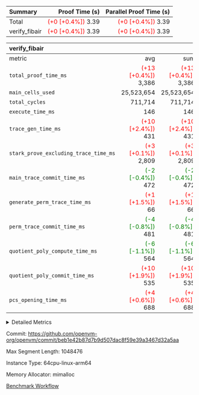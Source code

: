 | Summary | Proof Time (s) | Parallel Proof Time (s) |
|:---|---:|---:|
| Total | <span style='color: red'>(+0 [+0.4%])</span> 3.39 | <span style='color: red'>(+0 [+0.4%])</span> 3.39 |
| verify_fibair | <span style='color: red'>(+0 [+0.4%])</span> 3.39 | <span style='color: red'>(+0 [+0.4%])</span> 3.39 |


| verify_fibair |||||
|:---|---:|---:|---:|---:|
|metric|avg|sum|max|min|
| `total_proof_time_ms ` | <span style='color: red'>(+13 [+0.4%])</span> 3,386 | <span style='color: red'>(+13 [+0.4%])</span> 3,386 | <span style='color: red'>(+13 [+0.4%])</span> 3,386 | <span style='color: red'>(+13 [+0.4%])</span> 3,386 |
| `main_cells_used     ` |  25,523,654 |  25,523,654 |  25,523,654 |  25,523,654 |
| `total_cycles        ` |  711,714 |  711,714 |  711,714 |  711,714 |
| `execute_time_ms     ` |  146 |  146 |  146 |  146 |
| `trace_gen_time_ms   ` | <span style='color: red'>(+10 [+2.4%])</span> 431 | <span style='color: red'>(+10 [+2.4%])</span> 431 | <span style='color: red'>(+10 [+2.4%])</span> 431 | <span style='color: red'>(+10 [+2.4%])</span> 431 |
| `stark_prove_excluding_trace_time_ms` | <span style='color: red'>(+3 [+0.1%])</span> 2,809 | <span style='color: red'>(+3 [+0.1%])</span> 2,809 | <span style='color: red'>(+3 [+0.1%])</span> 2,809 | <span style='color: red'>(+3 [+0.1%])</span> 2,809 |
| `main_trace_commit_time_ms` | <span style='color: green'>(-2 [-0.4%])</span> 472 | <span style='color: green'>(-2 [-0.4%])</span> 472 | <span style='color: green'>(-2 [-0.4%])</span> 472 | <span style='color: green'>(-2 [-0.4%])</span> 472 |
| `generate_perm_trace_time_ms` | <span style='color: red'>(+1 [+1.5%])</span> 66 | <span style='color: red'>(+1 [+1.5%])</span> 66 | <span style='color: red'>(+1 [+1.5%])</span> 66 | <span style='color: red'>(+1 [+1.5%])</span> 66 |
| `perm_trace_commit_time_ms` | <span style='color: green'>(-4 [-0.8%])</span> 481 | <span style='color: green'>(-4 [-0.8%])</span> 481 | <span style='color: green'>(-4 [-0.8%])</span> 481 | <span style='color: green'>(-4 [-0.8%])</span> 481 |
| `quotient_poly_compute_time_ms` | <span style='color: green'>(-6 [-1.1%])</span> 564 | <span style='color: green'>(-6 [-1.1%])</span> 564 | <span style='color: green'>(-6 [-1.1%])</span> 564 | <span style='color: green'>(-6 [-1.1%])</span> 564 |
| `quotient_poly_commit_time_ms` | <span style='color: red'>(+10 [+1.9%])</span> 535 | <span style='color: red'>(+10 [+1.9%])</span> 535 | <span style='color: red'>(+10 [+1.9%])</span> 535 | <span style='color: red'>(+10 [+1.9%])</span> 535 |
| `pcs_opening_time_ms ` | <span style='color: red'>(+4 [+0.6%])</span> 688 | <span style='color: red'>(+4 [+0.6%])</span> 688 | <span style='color: red'>(+4 [+0.6%])</span> 688 | <span style='color: red'>(+4 [+0.6%])</span> 688 |



<details>
<summary>Detailed Metrics</summary>

|  | verify_program_compile_ms | total_cells | stark_prove_excluding_trace_time_ms | quotient_poly_compute_time_ms | quotient_poly_commit_time_ms | perm_trace_commit_time_ms | pcs_opening_time_ms | main_trace_commit_time_ms |
| --- | --- | --- | --- | --- | --- | --- | --- |
|  | 4 | 65,536 | 66 | 3 | 14 | 0 | 31 | 17 | 

| air_name | rows | quotient_deg | main_cols | interactions | constraints | cells |
| --- | --- | --- | --- | --- | --- | --- |
| AccessAdapterAir<2> |  | 4 |  | 5 | 12 |  | 
| AccessAdapterAir<4> |  | 4 |  | 5 | 12 |  | 
| AccessAdapterAir<8> |  | 4 |  | 5 | 12 |  | 
| FibonacciAir | 32,768 | 1 | 2 |  | 5 | 65,536 | 
| FriReducedOpeningAir |  | 4 |  | 35 | 59 |  | 
| NativePoseidon2Air<BabyBearParameters>, 1> |  | 4 |  | 31 | 302 |  | 
| PhantomAir |  | 4 |  | 3 | 4 |  | 
| ProgramAir |  | 1 |  | 1 | 4 |  | 
| VariableRangeCheckerAir |  | 1 |  | 1 | 4 |  | 
| VmAirWrapper<BranchNativeAdapterAir, BranchEqualCoreAir<1> |  | 2 |  | 11 | 23 |  | 
| VmAirWrapper<JalNativeAdapterAir, JalCoreAir> |  | 4 |  | 7 | 6 |  | 
| VmAirWrapper<NativeAdapterAir<2, 0>, PublicValuesCoreAir> |  | 4 |  | 11 | 22 |  | 
| VmAirWrapper<NativeAdapterAir<2, 1>, FieldArithmeticCoreAir> |  | 4 |  | 15 | 23 |  | 
| VmAirWrapper<NativeLoadStoreAdapterAir<1>, NativeLoadStoreCoreAir<1> |  | 4 |  | 15 | 20 |  | 
| VmAirWrapper<NativeLoadStoreAdapterAir<4>, NativeLoadStoreCoreAir<4> |  | 4 |  | 15 | 20 |  | 
| VmAirWrapper<NativeVectorizedAdapterAir<4>, FieldExtensionCoreAir> |  | 4 |  | 15 | 23 |  | 
| VmConnectorAir |  | 4 |  | 3 | 8 |  | 
| VolatileBoundaryAir |  | 4 |  | 4 | 16 |  | 

| group | trace_gen_time_ms | total_proof_time_ms | total_cycles | total_cells | stark_prove_excluding_trace_time_ms | quotient_poly_compute_time_ms | quotient_poly_commit_time_ms | perm_trace_commit_time_ms | pcs_opening_time_ms | main_trace_commit_time_ms | main_cells_used | generate_perm_trace_time_ms | execute_time_ms |
| --- | --- | --- | --- | --- | --- | --- | --- | --- | --- | --- | --- | --- | --- |
| verify_fibair | 431 | 3,386 | 711,714 | 72,898,584 | 2,809 | 564 | 535 | 481 | 688 | 472 | 25,523,654 | 66 | 146 | 

| group | air_name | rows | prep_cols | perm_cols | main_cols | cells |
| --- | --- | --- | --- | --- | --- | --- |
| verify_fibair | AccessAdapterAir<2> | 131,072 |  | 16 | 11 | 3,538,944 | 
| verify_fibair | AccessAdapterAir<4> | 65,536 |  | 16 | 13 | 1,900,544 | 
| verify_fibair | AccessAdapterAir<8> | 32,768 |  | 16 | 17 | 1,081,344 | 
| verify_fibair | FriReducedOpeningAir | 512 |  | 76 | 64 | 71,680 | 
| verify_fibair | NativePoseidon2Air<BabyBearParameters>, 1> | 8,192 |  | 36 | 348 | 3,145,728 | 
| verify_fibair | PhantomAir | 16,384 |  | 8 | 6 | 229,376 | 
| verify_fibair | ProgramAir | 8,192 |  | 8 | 10 | 147,456 | 
| verify_fibair | VariableRangeCheckerAir | 262,144 | 2 | 8 | 1 | 2,359,296 | 
| verify_fibair | VmAirWrapper<BranchNativeAdapterAir, BranchEqualCoreAir<1> | 262,144 |  | 28 | 23 | 13,369,344 | 
| verify_fibair | VmAirWrapper<JalNativeAdapterAir, JalCoreAir> | 32,768 |  | 12 | 10 | 720,896 | 
| verify_fibair | VmAirWrapper<NativeAdapterAir<2, 1>, FieldArithmeticCoreAir> | 524,288 |  | 20 | 30 | 26,214,400 | 
| verify_fibair | VmAirWrapper<NativeLoadStoreAdapterAir<1>, NativeLoadStoreCoreAir<1> | 262,144 |  | 36 | 25 | 15,990,784 | 
| verify_fibair | VmAirWrapper<NativeLoadStoreAdapterAir<4>, NativeLoadStoreCoreAir<4> | 16,384 |  | 36 | 34 | 1,146,880 | 
| verify_fibair | VmAirWrapper<NativeVectorizedAdapterAir<4>, FieldExtensionCoreAir> | 8,192 |  | 20 | 40 | 491,520 | 
| verify_fibair | VmConnectorAir | 2 | 1 | 8 | 4 | 24 | 
| verify_fibair | VolatileBoundaryAir | 131,072 |  | 8 | 11 | 2,490,368 | 

</details>


Commit: https://github.com/openvm-org/openvm/commit/beb1e42b87d7b9d507dac8f59e39a3467d32a5aa

Max Segment Length: 1048476

Instance Type: 64cpu-linux-arm64

Memory Allocator: mimalloc

[Benchmark Workflow](https://github.com/openvm-org/openvm/actions/runs/12840226755)
